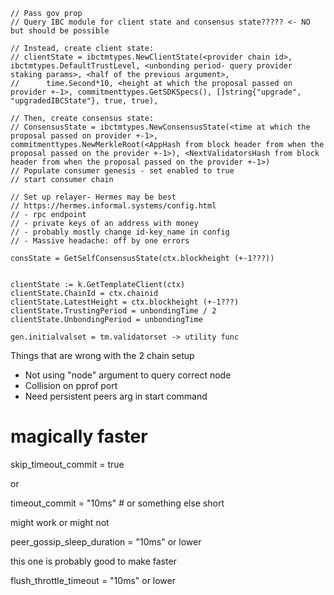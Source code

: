 	// Pass gov prop
	// Query IBC module for client state and consensus state????? <- NO but should be possible
	
	// Instead, create client state:
	// clientState = ibctmtypes.NewClientState(<provider chain id>, ibctmtypes.DefaultTrustLevel, <unbonding period- query provider staking params>, <half of the previous argument>,
	// 		time.Second*10, <height at which the proposal passed on provider +-1>, commitmenttypes.GetSDKSpecs(), []string{"upgrade", "upgradedIBCState"}, true, true),
	
	// Then, create consensus state:
	// ConsensusState = ibctmtypes.NewConsensusState(<time at which the proposal passed on provider +-1>, commitmenttypes.NewMerkleRoot(<AppHash from block header from when the proposal passed on the provider +-1>), <NextValidatorsHash from block header from when the proposal passed on the provider +-1>)
	// Populate consumer genesis - set enabled to true
	// start consumer chain

	// Set up relayer- Hermes may be best
	// https://hermes.informal.systems/config.html
	// - rpc endpoint
	// - private keys of an address with money
	// - probably mostly change id-key_name in config
	// - Massive headache: off by one errors

	consState = GetSelfConsensusState(ctx.blockheight (+-1???))


	clientState := k.GetTemplateClient(ctx)
	clientState.ChainId = ctx.chainid
	clientState.LatestHeight = ctx.blockheight (+-1???)
	clientState.TrustingPeriod = unbondingTime / 2
	clientState.UnbondingPeriod = unbondingTime

	gen.initialvalset = tm.validatorset -> utility func


Things that are wrong with the 2 chain setup
- Not using "node" argument to query correct node
- Collision on pprof port
- Need persistent peers arg in start command

# magically faster
skip_timeout_commit = true

or 

timeout_commit = "10ms" # or something else short

might work or might not

peer_gossip_sleep_duration = "10ms" or lower

this one is probably good to make faster

flush_throttle_timeout = "10ms" or lower




